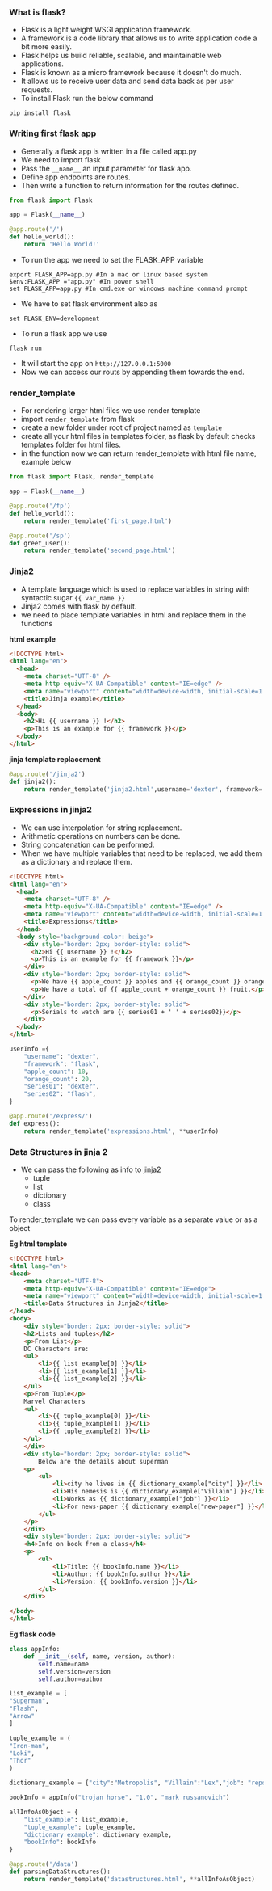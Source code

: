 ### What is flask?

- Flask is a light weight WSGI application framework.
- A framework is a code library that allows us to write application code a bit more easily.
- Flask helps us build reliable, scalable, and maintainable web applications.
- Flask is known as a micro framework because it doesn't do much.
- It allows us to receive user data and send data back as per user requests.
- To install Flask run the below command

```
pip install flask
```

### Writing first flask app

- Generally a flask app is written in a file called app.py
- We need to import flask
- Pass the `__name__` an input parameter for flask app.
- Define app endpoints are routes.
- Then write a function to return information for the routes defined.

```python
from flask import Flask

app = Flask(__name__)

@app.route('/')
def hello_world():
    return 'Hello World!'
```

- To run the app we need to set the FLASK_APP variable

```
export FLASK_APP=app.py #In a mac or linux based system
$env:FLASK_APP ="app.py" #In power shell
set FLASK_APP=app.py #In cmd.exe or windows machine command prompt
```

- We have to set flask environment also as

```
set FLASK_ENV=development
```

- To run a flask app we use

```
flask run
```

- It will start the app on `http://127.0.0.1:5000`
- Now we can access our routs by appending them towards the end.

### render_template

- For rendering larger html files we use render template
- import `render_template` from flask
- create a new folder under root of project named as `template`
- create all your html files in templates folder, as flask by default checks templates folder for html files.
- in the function now we can return render_template with html file name, example below

```python
from flask import Flask, render_template

app = Flask(__name__)

@app.route('/fp')
def hello_world():
    return render_template('first_page.html')

@app.route('/sp')
def greet_user():
    return render_template('second_page.html')

```

### Jinja2

- A template language which is used to replace variables in string with syntactic sugar `{{ var_name }}`
- Jinja2 comes with flask by default.
- we need to place template variables in html and replace them in the functions

**html example**

```html
<!DOCTYPE html>
<html lang="en">
  <head>
    <meta charset="UTF-8" />
    <meta http-equiv="X-UA-Compatible" content="IE=edge" />
    <meta name="viewport" content="width=device-width, initial-scale=1.0" />
    <title>Jinja example</title>
  </head>
  <body>
    <h2>Hi {{ username }} !</h2>
    <p>This is an example for {{ framework }}</p>
  </body>
</html>
```

**jinja template replacement**

```python
@app.route('/jinja2')
def jinja2():
    return render_template('jinja2.html',username='dexter', framework='flask')
```

### Expressions in jinja2

- We can use interpolation for string replacement.
- Arithmetic operations on numbers can be done.
- String concatenation can be performed.
- When we have multiple variables that need to be replaced, we add them as a dictionary and replace them.

```html
<!DOCTYPE html>
<html lang="en">
  <head>
    <meta charset="UTF-8" />
    <meta http-equiv="X-UA-Compatible" content="IE=edge" />
    <meta name="viewport" content="width=device-width, initial-scale=1.0" />
    <title>Expressions</title>
  </head>
  <body style="background-color: beige">
    <div style="border: 2px; border-style: solid">
      <h2>Hi {{ username }} !</h2>
      <p>This is an example for {{ framework }}</p>
    </div>
    <div style="border: 2px; border-style: solid">
      <p>We have {{ apple_count }} apples and {{ orange_count }} oranges</p>
      <p>We have a total of {{ apple_count + orange_count }} fruit.</p>
    </div>
    <div style="border: 2px; border-style: solid">
      <p>Serials to watch are {{ series01 + ' ' + series02}}</p>
    </div>
  </body>
</html>
```

```python
userInfo ={
    "username": "dexter",
    "framework": "flask",
    "apple_count": 10,
    "orange_count": 20,
    "series01": "dexter",
    "series02": "flash",
}

@app.route('/express/')
def express():
    return render_template('expressions.html', **userInfo)
```

### Data Structures in jinja 2

- We can pass the following as info to jinja2
  - tuple
  - list
  - dictionary
  - class

To render_template we can pass every variable as a separate value or as a object

**Eg html template**

```html
<!DOCTYPE html>
<html lang="en">
<head>
    <meta charset="UTF-8">
    <meta http-equiv="X-UA-Compatible" content="IE=edge">
    <meta name="viewport" content="width=device-width, initial-scale=1.0">
    <title>Data Structures in Jinja2</title>
</head>
<body>
    <div style="border: 2px; border-style: solid">
    <h2>Lists and tuples</h2>
    <p>From List</p>
    DC Characters are:
    <ul>
        <li>{{ list_example[0] }}</li>
        <li>{{ list_example[1] }}</li>
        <li>{{ list_example[2] }}</li>
    </ul>
    <p>From Tuple</p>
    Marvel Characters
    <ul>
        <li>{{ tuple_example[0] }}</li>
        <li>{{ tuple_example[1] }}</li>
        <li>{{ tuple_example[2] }}</li>
    </ul>
    </div>
    <div style="border: 2px; border-style: solid">
        Below are the details about superman
    <p>
        <ul>
            <li>city he lives in {{ dictionary_example["city"] }}</li>
            <li>His nemesis is {{ dictionary_example["Villain"] }}</li>
            <li>Works as {{ dictionary_example["job"] }}</li>
            <li>For news-paper {{ dictionary_example["new-paper"] }}</li>
        </ul>
    </p>
    </div>
    <div style="border: 2px; border-style: solid">
    <h4>Info on book from a class</h4>
    <p>
        <ul>
            <li>Title: {{ bookInfo.name }}</li>
            <li>Author: {{ bookInfo.author }}</li>
            <li>Version: {{ bookInfo.version }}</li>
        </ul>
    </div>

</body>
</html>
```

**Eg flask code**

```python
class appInfo:
    def __init__(self, name, version, author):
        self.name=name
        self.version=version
        self.author=author

list_example = [
"Superman",
"Flash",
"Arrow"
]

tuple_example = (
"Iron-man",
"Loki",
"Thor"
)

dictionary_example = {"city":"Metropolis", "Villain":"Lex","job": "reporter", "new-paper": "Daily-planet"}

bookInfo = appInfo("trojan horse", "1.0", "mark russanovich")

allInfoAsObject = {
    "list_example": list_example,
    "tuple_example": tuple_example,
    "dictionary_example": dictionary_example,
    "bookInfo": bookInfo
}

@app.route('/data')
def parsingDataStructures():
    return render_template('datastructures.html', **allInfoAsObject)
```
